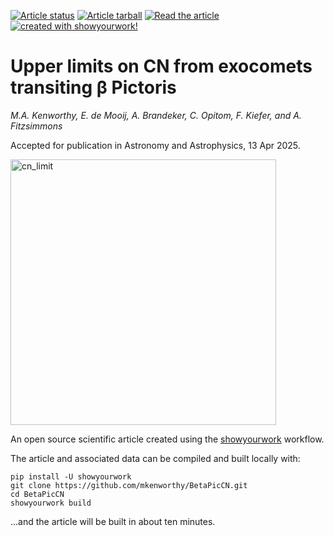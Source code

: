 <a href="https://github.com/mkenworthy/BetaPicCN/actions/workflows/build.yml"><img src="https://github.com/mkenworthy/BetaPicCN/actions/workflows/build.yml/badge.svg?branch=main" alt="Article status"/></a>
<a href="https://github.com/mkenworthy/BetaPicCN/raw/main-pdf/arxiv.tar.gz"><img src="https://img.shields.io/badge/article-tarball-blue.svg?style=flat" alt="Article tarball"/></a>
<a href="https://github.com/mkenworthy/BetaPicCN/raw/main-pdf/ms.pdf"><img src="https://img.shields.io/badge/article-pdf-blue.svg?style=flat" alt="Read the article"/></a>
<a href="https://github.com/showyourwork/showyourwork"><img src="https://img.shields.io/badge/created%20with-showyourwork!-ff0000" alt="created with showyourwork!"></a>

# Upper limits on CN from exocomets transiting β Pictoris

*M.A. Kenworthy, E. de Mooij, A. Brandeker, C. Opitom, F. Kiefer, and A. Fitzsimmons* 

Accepted for publication in Astronomy and Astrophysics, 13 Apr 2025.

<img width="425" alt="cn_limit" src="https://github.com/user-attachments/assets/f17d1418-effa-4594-8f8f-8a77e112bd5c" />

An open source scientific article created using the [showyourwork](https://github.com/showyourwork/showyourwork) workflow.

The article and associated data can be compiled and built locally with:

    pip install -U showyourwork
    git clone https://github.com/mkenworthy/BetaPicCN.git
    cd BetaPicCN
    showyourwork build

...and the article will be built in about ten minutes.
